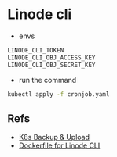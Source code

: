 # Linode cli

- envs

```bash
LINODE_CLI_TOKEN
LINODE_CLI_OBJ_ACCESS_KEY
LINODE_CLI_OBJ_SECRET_KEY
```
- run the command

```bash
kubectl apply -f cronjob.yaml
```

## Refs
- [K8s Backup & Upload](https://chat.openai.com/c/645f5ad5-06e0-453a-881e-8df184d9b862)
- [Dockerfile for Linode CLI](https://chat.openai.com/c/4e7ef0f1-5282-4d98-bdd8-009bbda6b1ea)